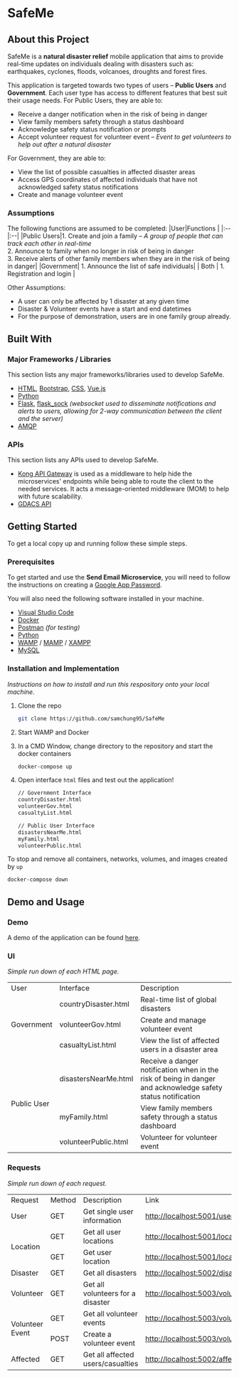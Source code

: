 # SafeMe
## About this Project
SafeMe is a **natural disaster relief** mobile application that aims to provide real-time updates on individuals dealing with disasters such as: earthquakes, cyclones, floods, volcanoes, droughts and forest fires. 

This application is targeted towards two types of users – **Public Users** and **Government**. Each user type has access to different features that best suit their usage needs. For Public Users, they are able to:
* Receive a danger notification when in the risk of being in danger
* View family members safety through a status dashboard
* Acknowledge safety status notification or prompts
* Accept volunteer request for volunteer event – *Event to get volunteers to help out after a natural disaster*

For Government, they are able to:
* View the list of possible casualties in affected disaster areas
* Access GPS coordinates of affected individuals that have not acknowledged safety status notifications
* Create and manage volunteer event

### Assumptions
The following functions are assumed to be completed:
|User|Functions |
|:--|:--|
|Public Users|1. Create and join a family – *A group of people that can track each other in real-time*<br> 2. Announce to family when no longer in risk of being in danger<br> 3. Receive alerts of other family members when they are in the risk of being in danger|
|Government| 1. Announce the list of safe individuals|
| Both | 1. Registration and login |

Other Assumptions:
* A user can only be affected by 1 disaster at any given time
* Disaster & Volunteer events have a start and end datetimes
* For the purpose of demonstration, users are in one family group already. 

## Built With
### Major Frameworks / Libraries
This section lists any major frameworks/libraries used to develop SafeMe.

* [HTML](https://www.w3schools.com/html/), [Bootstrap](https://getbootstrap.com/), [CSS](https://www.w3schools.com/css/), [Vue.js](https://vuejs.org/)
* [Python](https://www.python.org/)
* [Flask](https://flask.palletsprojects.com/en/2.2.x/), [flask_sock](https://flask-sock.readthedocs.io/en/latest/) *(websocket used to disseminate notifications and alerts to users, allowing for 2-way communication between the client and the server)*
* [AMQP](https://www.amqp.org/)

### APIs
This section lists any APIs used to develop SafeMe.
* [Kong API Gateway](https://docs.konghq.com/gateway/latest/) is used as a middleware to help hide the microservices' endpoints while being able to route the client to the needed services. It acts a message-oriented middleware (MOM) to help with future scalability.
* [GDACS API](https://www.gdacs.org/)

## Getting Started
To get a local copy up and running follow these simple steps.

### Prerequisites
To get started and use the **Send Email Microservice**, you will need to follow the instructions on creating a [Google App Password](https://support.google.com/accounts/answer/185833?visit_id=638159212202344047-122164626).

You will also need the following software installed in your machine.
* [Visual Studio Code](https://code.visualstudio.com/)
* [Docker](https://www.docker.com/)
* [Postman](https://www.postman.com/) *(for testing)*
* [Python](https://www.python.org/)
* [WAMP](https://www.wampserver.com/en/) / [MAMP](https://www.mamp.info/en/) / [XAMPP](https://www.apachefriends.org/index.html)
* [MySQL](https://www.mysql.com/)

### Installation and Implementation

_Instructions on how to install and run this respository onto your local machine._

1. Clone the repo
   ```sh
   git clone https://github.com/samchung95/SafeMe
   ```
2. Start WAMP and Docker

<!-- 3. Ensure that you have replaced **ALL** the `<dockerid>` in `docker-compose.yml` with your Docker ID. -->

3. In a CMD Window, change directory to the repository and start the docker containers
   ```sh
   docker-compose up
   ```
4. Open interface `html` files and test out the application!
   ```sh
   // Government Interface
   countryDisaster.html
   volunteerGov.html
   casualtyList.html

   // Public User Interface
   disastersNearMe.html
   myFamily.html
   volunteerPublic.html
   ``` 

To stop and remove all containers, networks, volumes, and images created by `up`
   ```sh
   docker-compose down
   ```

## Demo and Usage
### Demo
A demo of the application can be found [here](https://youtu.be/Weka3bW8NJw).
### UI
_Simple run down of each HTML page._
<table>
   <tr>
      <td>User</td>
      <td>Interface</td>
      <td>Description</td>
   </tr>
   <tr>
      <td rowspan="3">Government</td>
      <td>countryDisaster.html</td>
      <td>Real-time list of global disasters</td>
   </tr>
   <tr>
      <td>volunteerGov.html</td>
      <td>Create and manage volunteer event</td>
   </tr>
   <tr>
      <td>casualtyList.html</td>
      <td>View the list of affected users in a disaster area</td>
   </tr>
   <tr>
      <td rowspan="3">Public User</td>
      <td>disastersNearMe.html</td>
      <td>Receive a danger notification when in the risk of being in danger and acknowledge safety status notification</td>
   </tr>
   <tr>
      <td>myFamily.html</td>
      <td>View family members safety through a status dashboard</td>
   </tr>
   <tr>
      <td>volunteerPublic.html</td>
      <td>Volunteer for volunteer event</td>
   </tr>
</table>

### Requests
_Simple run down of each request._
<table>
   <tr>
      <td>Request</td>
      <td>Method</td>
      <td>Description</td>
      <td>Link</td>
   </tr>
      <tr>
      <td>User</td>
      <td>GET</td>
      <td>Get single user information</td>
      <td> <a href="http://localhost:5001/user/family/1">http://localhost:5001/user/family/1</a>
      </td>
   </tr>
      <tr>
      <td rowspan="2">Location</td>
      <td>GET</td>
      <td>Get all user locations</td>
      <td> <a href="http://localhost:5001/location/all">http://localhost:5001/location/all</a>
      </td>
   </tr>
   <tr>
      <td>GET</td>
      <td>Get user location</td>
      <td> <a href="http://localhost:5001/location/1">http://localhost:5001/location/1</a>
      </td>
   </tr>
   <tr>
      <td>Disaster</td>
      <td>GET</td>
      <td>Get all disasters</td>
      <td>
       <a href="http://localhost:5002/disaster">http://localhost:5002/disaster</a>
      </td>
   </tr>
   <tr>
      <td>Volunteer</td>
      <td>GET</td>
      <td>Get all volunteers for a disaster </td>
      <td> <a href="http://localhost:5003/volunteer">http://localhost:5003/volunteer</a>
      </td>
   </tr>
   <tr>
      <td rowspan="2">Volunteer Event</td>
      <td>GET</td>
      <td>Get all volunteer events</td>
      <td> <a href="http://localhost:5003/volunteer/event">http://localhost:5003/volunteer/event</a>
      </td>
   </tr>
   <tr>
      <td>POST</td>
      <td>Create a volunteer event</td>
      <td> <a href="http://localhost:5003/volunteer/event/create">http://localhost:5003/volunteer/event/create</a>
      </td>
   </tr>
   <tr>
      <td>Affected</td>
      <td>GET</td>
      <td>Get all affected users/casualties</td>
      <td> <a href="http://localhost:5002/affected">http://localhost:5002/affected</a>
   </tr>
</table>

